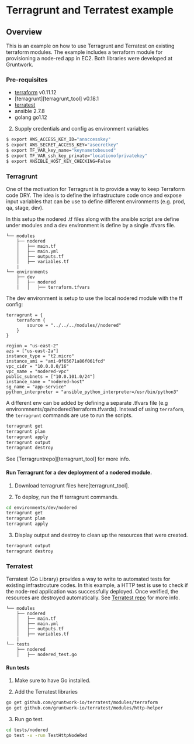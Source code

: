# Terragrunt and Terratest example

## Overview

This is an example on how to use Terragrunt and Terratest on existing terraform modules. The example includes a terraform module for provisioning a node-red app in EC2.
Both libraries were developed at Gruntwork.

### Pre-requisites
- [terraform][terraform_tool] v0.11.12
- [terragrunt][terragrunt_tool] v0.18.1
- [terratest][terratest_tool]
- ansible 2.7.8
- golang go1.12

2. Supply credentials and config as environment variables
```bash
$ export AWS_ACCESS_KEY_ID="anaccesskey"
$ export AWS_SECRET_ACCESS_KEY="asecretkey"
$ export TF_VAR_key_name="keynametobeused"
$ export TF_VAR_ssh_key_private="locationofprivatekey"
$ export ANSIBLE_HOST_KEY_CHECKING=False
```

### Terragrunt

One of the motivation for Terragrunt is to provide a way to keep Terraform code DRY. The idea is to define the infrastructure code once and expose input variables that can be use to define different environments (e.g. prod, qa, stage, dev).

In this setup the nodered .tf files along with the ansible script are define under modules and a dev environment is define by a single .tfvars file.

```
└── modules
    ├── nodered
    │   ├── main.tf
    │   ├── main.yml
    │   ├── outputs.tf
    │   ├── variables.tf
    |
└── environments
    ├── dev
    │   ├── nodered
    |   │   ├── terraform.tfvars
```

The dev environment is setup to use the local nodered module with the ff config:

```hcl
terragrunt = {
    terraform {
        source = "../../../modules//nodered"
    }
}

region = "us-east-2"
azs = ["us-east-2a"]
instance_type = "t2.micro"
instance_ami = "ami-0f65671a86f061fcd"
vpc_cidr = "10.0.0.0/16"
vpc_name = "nodered-vpc"
public_subnets = ["10.0.101.0/24"]
instance_name = "nodered-host"
sg_name = "app-service"
python_interpreter = "ansible_python_interpreter=/usr/bin/python3"
```

A different env can be added by defining a separate .tfvars file (e.g environmnents/qa/nodered/terraform.tfvards).
Instead of using `terraform`, the `terragrunt` commands are use to run the scripts.

```bash
terragrunt get
terragrunt plan
terragrunt apply
terragrunt output
terragrunt destroy
```

See [Terragruntrepo][terragrunt_tool] for more info.

#### Run Terragrunt for a dev deployment of a nodered module.

1. Download terragrunt files here[terragrunt_tool].

2. To deploy, run the ff terragrunt commands.
```bash
cd environments/dev/nodered
terragrunt get
terragrunt plan
terragrunt apply
```

3. Display output and destroy to clean up the resources that were created.
```bash
terragrunt output
terragrunt destroy
```

### Terratest

Terratest (Go Library) provides a way to write to automated tests for existing infrastrcuture codes.
In this example, a HTTP test is use to check if the node-red application was successfully deployed. Once verified, the resources are destroyed automatically.
See [Terratest repo][terratest_tool] for more info.

```
└── modules
    ├── nodered
    │   ├── main.tf
    │   ├── main.yml
    │   ├── outputs.tf
    │   ├── variables.tf
    |
└── tests
    ├── nodered
    │   ├── nodered_test.go
```

#### Run tests
1. Make sure to have Go installed.

2. Add the Terratest libraries 
```bash
go get github.com/gruntwork-io/terratest/modules/terraform
go get github.com/gruntwork-io/terratest/modules/http-helper
```

3. Run go test.
```bash
cd tests/nodered
go test -v -run TestHttpNodeRed
```
[terraform_tool]:https://github.com/gruntwork-io/terragrunt
[terratest_tool]:https://github.com/gruntwork-io/terratest
[terraform_tool]:https://www.terraform.io/docs/index.html